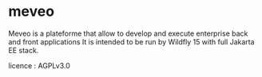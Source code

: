 meveo
=====

Meveo is a plateforme that allow to develop and execute enterprise back and front applications
It is intended to be run by Wildfly 15 with full Jakarta EE stack.

licence : AGPLv3.0

